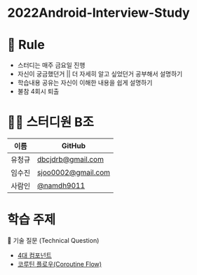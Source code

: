 # 2022Android-Interview-Study

# 🌳 Rule
- 스터디는 매주 금요일 진행 
- 자신이 궁금했던거 || 더 자세히 알고 싶었던거 공부해서 설명하기
- 학습내용 공유는 자신이 이해한 내용을 쉽게 설명하기 
- 불참 4회시 퇴출

# 👨‍💻 스터디원 B조
| 이름   | GitHub                                         |
| ------ | ---------------------------------------------- |
| 유청규 | [dbcjdrb@gmail.com](https://github.com/whathe-downtown) |
| 임수진 | [sjoo0002@gmail.com](https://github.com/sujin-kk) |
| 사람인 | [@namdh9011](https://github.com/namdh9011) |


# 학습 주제
 📝 기술 질문 (Technical Question)
- <a href="https://tinyurl.com/2f8d6rlk">4대 컴포넌트</a>
- <a href="https://tinyurl.com/2ob78jzn">코루틴 플로우(Coroutine Flow)</a>
<!--##
## ✅  기본 질문 (Basic Question)

## 🗣 언어 질문 (Language Question)

## 🧠 CS 질문 (Computer Science)-->

